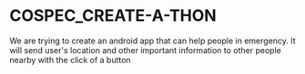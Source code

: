 # COSPEC_CREATE-A-THON
We are trying to create an android app that can help people in emergency.
It will send user's location and other important information to other people nearby with the click of a button
